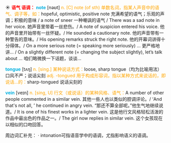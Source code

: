 ☀ <font color="red">**语气 语调：**</font>
<font color="sky blue">**note**</font> [nəʊt] 
<font color="orange">n. [C] note (of sth) 单数名词，指某人声音中的语气、调子等，如：</font>hopeful, optimistic, positive note 充满希望的语气；乐观的声调；积极的意味 / a note of sneer 一种嘲讽的语气 / There was a sad note in her voice. 她声音里带着一丝悲伤。/ A note of suspicion entered his voice. 他的声音里开始带有一丝怀疑。/ He sounded a cautionary note. 他的声音带有一种警告的意味。/ His opening remarks struck the right note. 他的开幕词讲得十分得体。/ On a more serious note (= speaking more seriously) … 更严格地讲… / On a slightly different note (= changing the subject slightly), let’s talk about … 咱们略微换一下话题，谈谈…

<font color="sky blue">**tongue**</font> [tʌŋ] 
<font color="orange">n. [sing.] 某种说话方式：</font>loose, sharp tongue（均为比喻用法）口风不严；说话尖刻 <font color="orange">adj. -tongued 用于构成形容词，指以某种方式来说话的，即说话…的：</font>sharp-tongued 说话尖刻的
        
<font color="sky blue">**vein**</font> [veɪn]
<font color="orange">n. [sing, U] 行文（或说话）的某种风格、语气：</font>A number of other people commented in a similar vein. 其他一些人也以类似的腔调评论。/ ‘And that's not all, ’ he continued in angry vein. “那还不算全部呢。”他生气地继续说道。/ It is one of his finest works in a lighter vein. 这是他行文风格轻松活泼的作品中最出色的作品之一。/ The girl now replies in similar vein. 这个女孩现在以相似的口吻回答。

周边词汇补充：
· intonation可指语音学中的语调，尤指影响语义的语调。